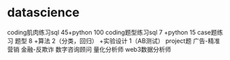 # datascience
coding肌肉练习sql 45+python 100
coding题型练习sql 7 +python 15
case题练习 题型 8 +算法 2（分类，回归） +实验设计 1（AB测试）
project题 广告-精准营销 金融-反欺诈 数字咨询顾问 量化分析师 web3数据分析师 
